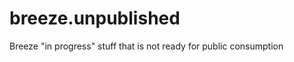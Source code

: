 breeze.unpublished
==================

Breeze "in progress" stuff that is not ready for public consumption
